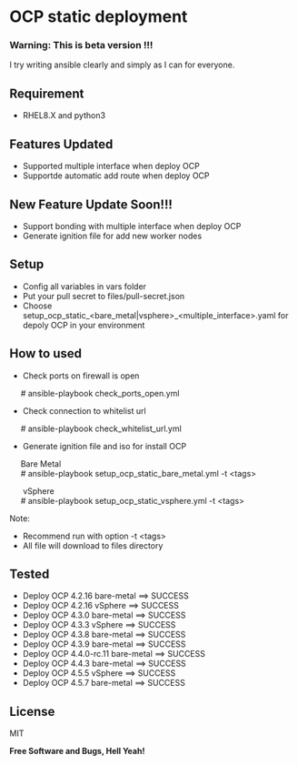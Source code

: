 # OCP static deployment
### Warning: This is beta version !!!  
I try writing ansible clearly and simply as I can for everyone.

## Requirement
- RHEL8.X and python3

## Features Updated
- Supported multiple interface when deploy OCP
- Supportde automatic add route when deploy OCP

## New Feature Update Soon!!!
- Support bonding with multiple interface when deploy OCP
- Generate ignition file for add new worker nodes

## Setup
- Config all variables in vars folder
- Put your pull secret to files/pull-secret.json
- Choose setup_ocp_static_<bare_metal|vsphere>\_<multiple_interface>.yaml for depoly OCP in your environment
<!--- - Change template for bare-metal or VMware in setup_ocp_static.yml at task "Create install-config.yaml file" -->

## How to used
- Check ports on firewall is open

&nbsp;&nbsp;&nbsp;&nbsp;&nbsp;\# ansible-playbook check_ports_open.yml

- Check connection to whitelist url

&nbsp;&nbsp;&nbsp;&nbsp;&nbsp;\# ansible-playbook check_whitelist_url.yml

- Generate ignition file and iso for install OCP

&nbsp;&nbsp;&nbsp;&nbsp;&nbsp;Bare Metal<br/>
&nbsp;&nbsp;&nbsp;&nbsp;&nbsp;\# ansible-playbook setup_ocp_static_bare_metal.yml -t \<tags\>

&nbsp;&nbsp;&nbsp;&nbsp;&nbsp; vSphere<br/>
&nbsp;&nbsp;&nbsp;&nbsp;&nbsp;\# ansible-playbook setup_ocp_static_vsphere.yml -t \<tags\>

Note: 
- Recommend run with option -t \<tags\>
- All file will download to files directory

## Tested
- Deploy OCP 4.2.16 bare-metal ==> SUCCESS
- Deploy OCP 4.2.16 vSphere    ==> SUCCESS
- Deploy OCP 4.3.0 bare-metal ==> SUCCESS
- Deploy OCP 4.3.3 vSphere    ==> SUCCESS
- Deploy OCP 4.3.8 bare-metal ==> SUCCESS
- Deploy OCP 4.3.9 bare-metal ==> SUCCESS
- Deploy OCP 4.4.0-rc.11 bare-metal ==> SUCCESS
- Deploy OCP 4.4.3 bare-metal ==> SUCCESS
- Deploy OCP 4.5.5 vSphere    ==> SUCCESS
- Deploy OCP 4.5.7 bare-metal ==> SUCCESS

License
----

MIT

**Free Software and Bugs, Hell Yeah!**

